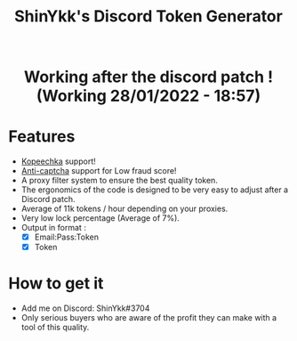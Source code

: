 <div align="center">
  <h1> ShinYkk's Discord Token Generator </h1><br>

<h1> Working after the discord patch ! (Working 28/01/2022 - 18:57) <h1>
</div>

# Features
- [Kopeechka](https://kopeechka.store/) support!
- [Anti-captcha](https://anti-captcha.com/) support for Low fraud score!
- A proxy filter system to ensure the best quality token.
- The ergonomics of the code is designed to be very easy to adjust after a Discord patch.
- Average of 11k tokens / hour depending on your proxies.
- Very low lock percentage (Average of 7%).
- Output in format :
    - [x] Email:Pass:Token
    - [x] Token

# How to get it
- Add me on Discord: ShinYkk#3704
- Only serious buyers who are aware of the profit they can make with a tool of this quality.
